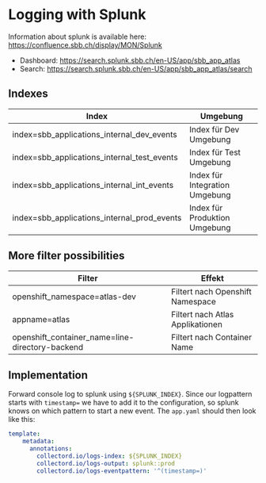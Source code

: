 # Logging with Splunk

Information about splunk is available here:\
https://confluence.sbb.ch/display/MON/Splunk

* Dashboard: https://search.splunk.sbb.ch/en-US/app/sbb_app_atlas
* Search: https://search.splunk.sbb.ch/en-US/app/sbb_app_atlas/search

## Indexes

| Index     |  Umgebung    |
|-----------|------------|
|index=sbb_applications_internal_dev_events | Index für Dev Umgebung |
|index=sbb_applications_internal_test_events | Index für Test Umgebung |
|index=sbb_applications_internal_int_events | Index für Integration Umgebung |
|index=sbb_applications_internal_prod_events | Index für Produktion Umgebung |

## More filter possibilities

| Filter     |  Effekt    |
|-----------|------------|
|openshift_namespace=atlas-dev | Filtert nach Openshift Namespace |
|appname=atlas | Filtert nach Atlas Applikationen |
|openshift_container_name=line-directory-backend | Filtert nach Container Name |

## Implementation

Forward console log to splunk using `${SPLUNK_INDEX}`. Since our logpattern starts with `timestamp=`
we have to add it to the configuration, so splunk knows on which pattern to start a new event.
The `app.yaml` should then look like this:
```yaml
template:
    metadata:
      annotations:
        collectord.io/logs-index: ${SPLUNK_INDEX}
        collectord.io/logs-output: splunk::prod
        collectord.io/logs-eventpattern: '^(timestamp=)'
```